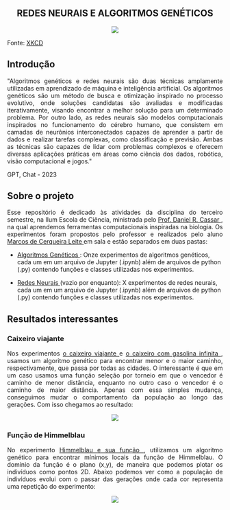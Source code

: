 <h2 align="center"> REDES NEURAIS E ALGORITMOS GENÉTICOS </h2>

<p align="center"><img src="https://user-images.githubusercontent.com/106620307/228858222-39c047cb-b7fb-4e71-ab86-97d5eb0da13d.png"></p>

<p align=""> Fonte: <a href="https://xkcd.com/720/"> XKCD </a> </p>

## Introdução
<p align="justify">
"Algoritmos genéticos e redes neurais são duas técnicas amplamente utilizadas em aprendizado de máquina e inteligência artificial. Os algoritmos genéticos são um método de busca e otimização inspirado no processo evolutivo, onde soluções candidatas são avaliadas e modificadas iterativamente, visando encontrar a melhor solução para um determinado problema. Por outro lado, as redes neurais são modelos computacionais inspirados no funcionamento do cérebro humano, que consistem em camadas de neurônios interconectados capazes de aprender a partir de dados e realizar tarefas complexas, como classificação e previsão. Ambas as técnicas são capazes de lidar com problemas complexos e oferecem diversas aplicações práticas em áreas como ciência dos dados, robótica, visão computacional e jogos." </p>
GPT, Chat - 2023

## Sobre o projeto
<p align="justify">
Esse repositório é dedicado às atividades da disciplina do terceiro semestre, na Ilum Escola de Ciência, ministrada pelo <a href="https://github.com/drcassar"> Prof. Daniel R. Cassar </a>, na qual aprendemos ferramentas computacionais inspiradas na biologia. Os experimentos foram propostos pelo professor e realizados pelo aluno <a href="https://github.com/Karl-Marcos"> Marcos de Cerqueira Leite </a>  em sala e estão separados em duas pastas:  </p>
<p align="justify"> </p>

+  <a href="https://github.com/Karl-Marcos/Redes_Neurais_1S23/tree/main/AlgoritmosGeneticos"> Algoritmos Genéticos </a> : Onze experimentos de algoritmos genéticos, cada um em um arquivo de Jupyter (.ipynb) além de arquivos de python (.py) contendo funções e classes utilizadas nos experimentos.
  
+  <a href="https://github.com/Karl-Marcos/Redes_Neurais_1S23/tree/main/RedesNeurais"> Redes Neurais </a> (vazio por enquanto): X experimentos de redes neurais, cada um em um arquivo de Jupyter (.ipynb) além de arquivos de python (.py) contendo funções e classes utilizadas nos experimentos. </p>

## Resultados interessantes

### Caixeiro viajante

<p align="justify">
Nos experimentos <a href="https://github.com/Karl-Marcos/Redes_Neurais_1S23/blob/main/AlgoritmosGeneticos/experimento%20A.06%20-%20o%20caixeiro%20viajante.ipynb"> o caixeiro viajante </a> e <a href="https://github.com/Karl-Marcos/Redes_Neurais_1S23/blob/main/AlgoritmosGeneticos/experimento%20GA.03%20-%20caixeiro%20com%20gasolina%20infinita.ipynb"> o caixeiro com gasolina infinita </a>, usamos um algoritmo genético para encontrar menor e o maior caminho, respectivamente, que passa por todas as cidades. O interessante é que em um caso usamos uma função seleção por torneio em que o vencedor é caminho de menor distância,
enquanto no outro caso o vencedor é o caminho de maior distância. Apenas com essa simples mudança, conseguimos mudar o comportamento da população ao longo das gerações. Com isso chegamos ao resultado: </p>

<p align="center"><img src="https://user-images.githubusercontent.com/106620307/233842601-6c65bfee-6a77-4ac9-83a6-cc7d7bac3641.png"></p>

### Função de Himmelblau

<p align="justify">
No experimento <a href="https://github.com/Karl-Marcos/Redes_Neurais_1S23/blob/main/AlgoritmosGeneticos/experimento%20GA.06%20-%20Himmelblau%20e%20sua%20funcao.ipynb"> Himmelblau e sua função </a>, utilizamos um algoritmo genético para encontrar mínimos locais da função de Himmelblau. O domínio da função é o plano (x,y), de maneira que podemos plotar os indivíduos como pontos 2D. Abaixo podemos ver como a população de indivíduos evolui com o passar das gerações onde cada cor representa uma repetição do experimento: </p> 

<p align="center"><img src="https://user-images.githubusercontent.com/106620307/233873524-dbb114fa-34f9-4f25-b93c-068edde259dd.png"></p>
